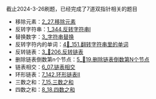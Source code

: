 
截止2024-3-26刷题，已经完成了7道双指针相关的题目

- 移除元素：[2_27.移除元素](../01-🔄%20数组/2_27.移除元素.md)
- 反转字符串：[1_344.反转字符串I](../04-🎯%20字符串/1_344.反转字符串I.md)
- 替换数字：[3_字符串替换](../04-🎯%20字符串/3_字符串替换.md)
- 反转字符内的单词：[4📕_151.翻转字符串里的单词](../04-🎯%20字符串/4📕_151.翻转字符串里的单词.md)
- 反转链表：[3_📕206.反转链表](../02-🔍%20链表/3_📕206.反转链表.md)
- 删除链表倒数第n个节点：[5_📕19.删除链表倒数第N个节点](../02-🔍%20链表/5_📕19.删除链表倒数第N个节点.md)
- 链表相交：[6_07.链表相交](../02-🔍%20链表/6_07.链表相交.md)
- 环形链表：[7_142.环形链表II](../02-🔍%20链表/7_142.环形链表II.md)
- 三数之和：[7_15.三数之和](../03-📈%20哈希/7_15.三数之和.md)
- 四数之和：[8_18.四数之和](../03-📈%20哈希/8_18.四数之和.md)